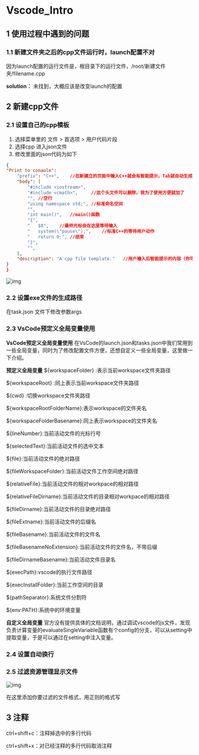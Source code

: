 # Vscode_Intro

## 1 使用过程中遇到的问题

### 1.1 新建文件夹之后的cpp文件运行时，launch配置不对

因为launch配置的运行文件是，根目录下的运行文件，/root/新建文件夹/filename.cpp

**solution：** 未找到，大概应该是改变launch的配置

## 2 新建cpp文件 

### 2.1 设置自己的cpp模板

1. 选择菜单里的 文件 > 首选项 > 用户代码片段
2. 选择cpp 进入json文件
3. 修改里面的json代码为如下

```json
{
"Print to conaole":
    "prefix": "C++",    //在新建立的页面中输入C++就会有智能提示，Tab就自动生成好了
    "body": [
        "#include <iostream>",
        "#include <cmath>",     //这个头文件可以删除，我为了使用方便就加了
        "", //空行
        "using namespace std;", //标准命名空间
        "",
        "int main()",   //main()函数
        "{",
        "   $0",    //最终光标会在这里等待输入
        "   system(\"pause\");",    //标准C++的等待用户动作
        "   return 0;", //结束
        "}",
        "",
    ],
    "description": "A cpp file template."   //用户输入后智能提示的内容（你可以用中文写“生成C++模板”）
}
}
```

![img](https://pic4.zhimg.com/80/v2-16bcfda27023311237e2574b227edb5b_1440w.jpg)

### 2.2 设置exe文件的生成路径

在task.json 文件下修改参数args

### 2.3 VsCode预定义全局变量使用

**VsCode预定义全局变量使用**
在VsCode的launch.json和tasks.json中我们常用到一些全局变量，同时为了修改配置文件方便，还想自定义一些全局变量，这里做一下介绍。

**预定义全局变量**
${workspaceFolder} :表示当前workspace文件夹路径

${workspaceRoot} :同上表示当前workspace文件夹路径

${cwd} :切换workspace文件夹路径

${workspaceRootFolderName}:表示workspace的文件夹名

${workspaceFolderBasename}:同上表示workspace的文件夹名

${lineNumber}:当前活动文件的光标行号

${selectedText}:当前活动文件的选中文本

${file}:当前活动文件的绝对路径

${fileWorkspaceFolder}:当前活动文件工作空间绝对路径

${relativeFile}:当前活动文件的相对workpace的相对路径

${relativeFileDirname}:当前活动文件的目录相对workpace的相对路径

${fileDirname}:当前活动文件的目录绝对路径

${fileExtname}:当前活动文件的后缀名

${fileBasename}:当前活动文件的文件名

${fileBasenameNoExtension}:当前活动文件的文件名，不带后缀

${fileDirnameBasename}:当前活动文件目录名

${execPath}:vscode的执行文件路径

${execInstallFolder}:当前工作空间的目录

${pathSeparator}:系统文件分割符

${env:PATH}:系统中的环境变量

**自定义全局变量**
官方没有提供具体的文档说明，通过调试vscode的js文件，发现负责计算变量的evaluateSingleVariable函数有个config的分支，可以从setting中提取变量，于是可以通过在setting中注入变量。

### 2.4 设置自动换行

### 2.5 过滤资源管理显示文件

![img](https://img-blog.csdnimg.cn/20200330002032654.png?x-oss-process=image/watermark,type_ZmFuZ3poZW5naGVpdGk,shadow_10,text_aHR0cHM6Ly9ibG9nLmNzZG4ubmV0L3dlaXhpbl80MjA3NDgzMg==,size_16,color_FFFFFF,t_70)

在这里添加你要过滤的文件格式，用正则的格式写



## 3 注释

ctrl+shift+c：注释掉选中的多行代码

ctrl+shift+x：对已经注释的多行代码取消注释

